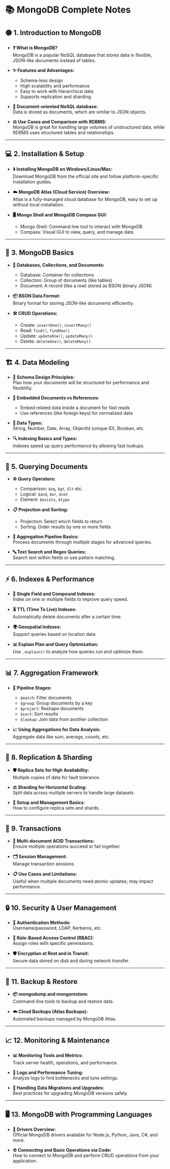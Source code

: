 # 📚 MongoDB Complete Notes

## 🟢 1. Introduction to MongoDB

- **❓ What is MongoDB?**  
  MongoDB is a popular NoSQL database that stores data in flexible, JSON-like documents instead of tables.

- **✨ Features and Advantages:**  
  - Schema-less design  
  - High scalability and performance  
  - Easy to work with hierarchical data  
  - Supports replication and sharding  

- **📄 Document-oriented NoSQL database:**  
  Data is stored as documents, which are similar to JSON objects.

- **⚖️ Use Cases and Comparison with RDBMS:**  
  MongoDB is great for handling large volumes of unstructured data, while RDBMS uses structured tables and relationships.

---

## 💻 2. Installation & Setup

- **⬇️ Installing MongoDB on Windows/Linux/Mac:**  
  Download MongoDB from the official site and follow platform-specific installation guides.

- **☁️ MongoDB Atlas (Cloud Service) Overview:**  
  Atlas is a fully-managed cloud database for MongoDB, easy to set up without local installation.

- **🖥️ Mongo Shell and MongoDB Compass GUI:**  
  - Mongo Shell: Command line tool to interact with MongoDB  
  - Compass: Visual GUI to view, query, and manage data  

---

## 📘 3. MongoDB Basics

- **📂 Databases, Collections, and Documents:**  
  - Database: Container for collections  
  - Collection: Group of documents (like tables)  
  - Document: A record (like a row) stored as BSON (binary JSON)

- **📦 BSON Data Format:**  
  Binary format for storing JSON-like documents efficiently.

- **🛠️ CRUD Operations:**  
  - Create: `insertOne()`, `insertMany()`  
  - Read: `find()`, `findOne()`  
  - Update: `updateOne()`, `updateMany()`  
  - Delete: `deleteOne()`, `deleteMany()`

---

## 🏗️ 4. Data Modeling

- **📐 Schema Design Principles:**  
  Plan how your documents will be structured for performance and flexibility.

- **🧩 Embedded Documents vs References:**  
  - Embed related data inside a document for fast reads  
  - Use references (like foreign keys) for normalized data  

- **🔢 Data Types:**  
  String, Number, Date, Array, ObjectId (unique ID), Boolean, etc.

- **🔍 Indexing Basics and Types:**  
  Indexes speed up query performance by allowing fast lookups.

---

## 🔎 5. Querying Documents

- **⚙️ Query Operators:**  
  - Comparison: `$eq`, `$gt`, `$lt` etc.  
  - Logical: `$and`, `$or`, `$not`  
  - Element: `$exists`, `$type`

- **📋 Projection and Sorting:**  
  - Projection: Select which fields to return  
  - Sorting: Order results by one or more fields

- **🔄 Aggregation Pipeline Basics:**  
  Process documents through multiple stages for advanced queries.

- **🔤 Text Search and Regex Queries:**  
  Search text within fields or use pattern matching.

---

## ⚡ 6. Indexes & Performance

- **📌 Single Field and Compound Indexes:**  
  Index on one or multiple fields to improve query speed.

- **⏳ TTL (Time To Live) Indexes:**  
  Automatically delete documents after a certain time.

- **🌍 Geospatial Indexes:**  
  Support queries based on location data.

- **📊 Explain Plan and Query Optimization:**  
  Use `.explain()` to analyze how queries run and optimize them.

---

## 📊 7. Aggregation Framework

- **🧱 Pipeline Stages:**  
  - `$match`: Filter documents  
  - `$group`: Group documents by a key  
  - `$project`: Reshape documents  
  - `$sort`: Sort results  
  - `$lookup`: Join data from another collection

- **📈 Using Aggregations for Data Analysis:**  
  Aggregate data like sum, average, counts, etc.

---

## 🔄 8. Replication & Sharding

- **🛡️ Replica Sets for High Availability:**  
  Multiple copies of data for fault tolerance.

- **⚖️ Sharding for Horizontal Scaling:**  
  Split data across multiple servers to handle large datasets.

- **🔧 Setup and Management Basics:**  
  How to configure replica sets and shards.

---

## 🔐 9. Transactions

- **🔗 Multi-document ACID Transactions:**  
  Ensure multiple operations succeed or fail together.

- **🗂️ Session Management:**  
  Manage transaction sessions.

- **📋 Use Cases and Limitations:**  
  Useful when multiple documents need atomic updates; may impact performance.

---

## 🔒 10. Security & User Management

- **🔑 Authentication Methods:**  
  Username/password, LDAP, Kerberos, etc.

- **👥 Role-Based Access Control (RBAC):**  
  Assign roles with specific permissions.

- **🛡️ Encryption at Rest and in Transit:**  
  Secure data stored on disk and during network transfer.

---

## 💾 11. Backup & Restore

- **📦 mongodump and mongorestore:**  
  Command-line tools to backup and restore data.

- **☁️ Cloud Backups (Atlas Backups):**  
  Automated backups managed by MongoDB Atlas.

---

## 📈 12. Monitoring & Maintenance

- **📊 Monitoring Tools and Metrics:**  
  Track server health, operations, and performance.

- **📝 Logs and Performance Tuning:**  
  Analyze logs to find bottlenecks and tune settings.

- **🔄 Handling Data Migrations and Upgrades:**  
  Best practices for upgrading MongoDB versions safely.

---

## 🖥️ 13. MongoDB with Programming Languages

- **🔌 Drivers Overview:**  
  Official MongoDB drivers available for Node.js, Python, Java, C#, and more.

- **⚙️ Connecting and Basic Operations via Code:**  
  How to connect to MongoDB and perform CRUD operations from your application.


